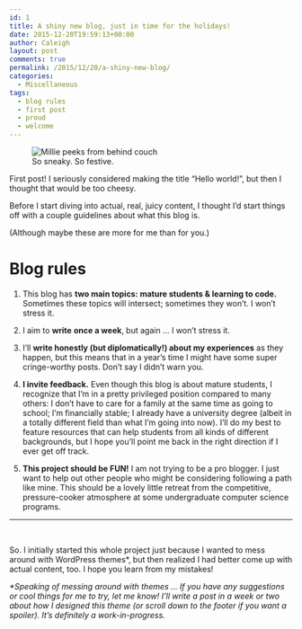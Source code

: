 ```yaml
---
id: 1
title: A shiny new blog, just in time for the holidays!
date: 2015-12-20T19:59:13+00:00
author: Caleigh
layout: post
comments: true
permalink: /2015/12/20/a-shiny-new-blog/
categories:
  - Miscellaneous
tags:
  - blog rules
  - first post
  - proud
  - welcome
---
```

<figure><img src="{{ site.baseurl }}/public/posts/christmas.jpg" alt="Millie peeks from behind couch" sizes="(max-width: 400px) 100vw, 400px" data-recalc-dims="1" /><figcaption>So sneaky. So festive.</figcaption></figure> 

First post! I seriously considered making the title &#8220;Hello world!&#8221;, but then I thought that would be too cheesy.

Before I start diving into actual, real, juicy content, I thought I&#8217;d start things off with a couple guidelines about what this blog is.

(Although maybe these are more for me than for you.)

# Blog rules

1. This blog has **two main topics: mature students & learning to code.** Sometimes these topics will intersect; sometimes they won&#8217;t. I won&#8217;t stress it.

2. I aim to **write** **once a week**, but again &#8230; I won&#8217;t stress it.

3. I&#8217;ll **write honestly (but diplomatically!) about my experiences** as they happen, but this means that in a year&#8217;s time I might have some super cringe-worthy posts. Don&#8217;t say I didn&#8217;t warn you.

4. **I invite feedback.** Even though this blog is about mature students, I recognize that I&#8217;m in a pretty privileged position compared to many others: I don&#8217;t have to care for a family at the same time as going to school; I&#8217;m financially stable; I already have a university degree (albeit in a totally different field than what I&#8217;m going into now). I&#8217;ll do my best to feature resources that can help students from all kinds of different backgrounds, but I hope you&#8217;ll point me back in the right direction if I ever get off track.

5. **This project should be FUN!** I am not trying to be a pro blogger. I just want to help out other people who might be considering following a path like mine. This should be a lovely little retreat from the competitive, pressure-cooker atmosphere at some undergraduate computer science programs.

* * *

&nbsp;

So. I initially started this whole project just because I wanted to mess around with WordPress themes*, but then realized I had better come up with actual content, too. I hope you learn from my mistakes!

_*Speaking of messing around with themes &#8230; If you have any suggestions or cool things for me to try, let me know! I&#8217;ll write a post in a week or two about how I designed this theme (or scroll down to the footer if you want a spoiler). It&#8217;s definitely a work-in-progress._